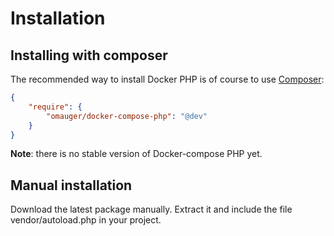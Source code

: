 # Installation

## Installing with composer

The recommended way to install Docker PHP is of course to use [Composer](http://getcomposer.org/):

```json
{
    "require": {
        "omauger/docker-compose-php": "@dev"
    }
}
```

**Note**: there is no stable version of Docker-compose PHP yet.

## Manual installation

Download the latest package manually. Extract it and include the file vendor/autoload.php in your project.
